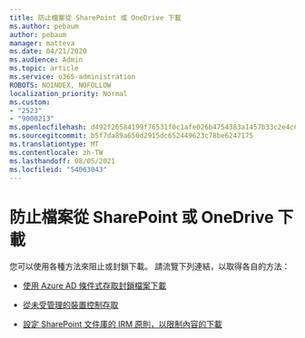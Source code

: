 ```yaml
---
title: 防止檔案從 SharePoint 或 OneDrive 下載
ms.author: pebaum
author: pebaum
manager: matteva
ms.date: 04/21/2020
ms.audience: Admin
ms.topic: article
ms.service: o365-administration
ROBOTS: NOINDEX, NOFOLLOW
localization_priority: Normal
ms.custom:
- "2523"
- "9000213"
ms.openlocfilehash: d492f26584199f76531f0c1afe026b4754383a1457b33c2e4c643fb13977b319
ms.sourcegitcommit: b5f7da89a650d2915dc652449623c78be6247175
ms.translationtype: MT
ms.contentlocale: zh-TW
ms.lasthandoff: 08/05/2021
ms.locfileid: "54063043"
---
```

# <a name="prevent-files-from-being-downloaded-from-sharepoint-or-onedrive"></a>防止檔案從 SharePoint 或 OneDrive 下載

您可以使用各種方法來阻止或封鎖下載。 請流覽下列連結，以取得各自的方法：

- [使用 Azure AD 條件式存取封鎖檔案下載](https://docs.microsoft.com/cloud-app-security/use-case-proxy-block-session-aad#create-a-block-download-policy-for-unmanaged-devices)

- [從未受管理的裝置控制存取](https://docs.microsoft.com/sharepoint/control-access-from-unmanaged-devices)

- [設定 SharePoint 文件庫的 IRM 原則，以限制內容的下載](https://docs.microsoft.com/microsoft-365/compliance/set-up-irm-in-sp-admin-center)
